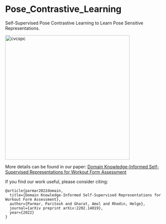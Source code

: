 # Pose_Contrastive_Learning
Self-Supervised Pose Contrastive Learning to Learn Pose Sensitive Representations. 


<p align="left"> <img src="https://raw.githubusercontent.com/ParitoshParmar/Fitness-AQA/main/imgs/pose_contrastive_framework_2.png" alt="cvcspc" width="400"/> </p>


More details can be found in our paper: [Domain Knowledge-Informed Self-Supervised Representations for Workout Form Assessment](https://arxiv.org/abs/2202.14019)




If you find our work useful, please consider citing:
```
@article{parmar2022domain,
  title={Domain Knowledge-Informed Self-Supervised Representations for Workout Form Assessment},
  author={Parmar, Paritosh and Gharat, Amol and Rhodin, Helge},
  journal={arXiv preprint arXiv:2202.14019},
  year={2022}
}
```
